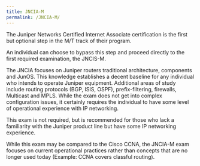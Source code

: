 ```yaml
---
title: JNCIA-M
permalink: /JNCIA-M/
---
```


The Juniper Networks Certified Internet Associate certification is the first but optional step in the M/T track of their program.

An individual can choose to bypass this step and proceed directly to the first required examination, the JNCIS-M.

The JNCIA focuses on Juniper routers traditional architecture, components and JunOS. This knowledge establishes a decent baseline for any individual who intends to operate Juniper equipment. Additional areas of study include routing protocols (BGP, ISIS, OSPF), prefix-filtering, firewalls, Multicast and MPLS. While the exam does not get into complex configuration issues, it certainly requires the individual to have some level of operational experience with IP networking.

This exam is not required, but is recommended for those who lack a familiarity with the Juniper product line but have some IP networking experience.

While this exam may be compared to the Cisco CCNA, the JNCIA-M exam focuses on current operational practices rather than concepts that are no longer used today (Example: CCNA covers classful routing).